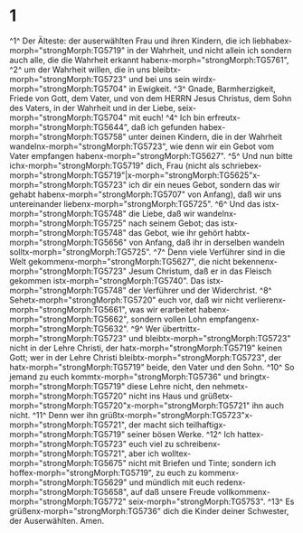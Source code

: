 # 1 
^1^ Der Älteste: der auserwählten Frau und ihren Kindern, die ich liebhabex-morph="strongMorph:TG5719" in der Wahrheit, und nicht allein ich sondern auch alle, die die Wahrheit erkannt habenx-morph="strongMorph:TG5761", ^2^ um der Wahrheit willen, die in uns bleibtx-morph="strongMorph:TG5723" und bei uns sein wirdx-morph="strongMorph:TG5704" in Ewigkeit. ^3^ Gnade, Barmherzigkeit, Friede von Gott, dem Vater, und von dem HERRN Jesus Christus, dem Sohn des Vaters, in der Wahrheit und in der Liebe, seix-morph="strongMorph:TG5704" mit euch! ^4^ Ich bin erfreutx-morph="strongMorph:TG5644", daß ich gefunden habex-morph="strongMorph:TG5758" unter deinen Kindern, die in der Wahrheit wandelnx-morph="strongMorph:TG5723", wie denn wir ein Gebot vom Vater empfangen habenx-morph="strongMorph:TG5627". ^5^ Und nun bitte ichx-morph="strongMorph:TG5719" dich, Frau (nicht als schriebex-morph="strongMorph:TG5719"|x-morph="strongMorph:TG5625"x-morph="strongMorph:TG5723" ich dir ein neues Gebot, sondern das wir gehabt habenx-morph="strongMorph:TG5707" von Anfang), daß wir uns untereinander liebenx-morph="strongMorph:TG5725". ^6^ Und das istx-morph="strongMorph:TG5748" die Liebe, daß wir wandelnx-morph="strongMorph:TG5725" nach seinem Gebot; das istx-morph="strongMorph:TG5748" das Gebot, wie ihr gehört habtx-morph="strongMorph:TG5656" von Anfang, daß ihr in derselben wandeln solltx-morph="strongMorph:TG5725". ^7^ Denn viele Verführer sind in die Welt gekommenx-morph="strongMorph:TG5627", die nicht bekennenx-morph="strongMorph:TG5723" Jesum Christum, daß er in das Fleisch gekommen istx-morph="strongMorph:TG5740". Das istx-morph="strongMorph:TG5748" der Verführer und der Widerchrist. ^8^ Sehetx-morph="strongMorph:TG5720" euch vor, daß wir nicht verlierenx-morph="strongMorph:TG5661", was wir erarbeitet habenx-morph="strongMorph:TG5662", sondern vollen Lohn empfangenx-morph="strongMorph:TG5632". ^9^ Wer übertrittx-morph="strongMorph:TG5723" und bleibtx-morph="strongMorph:TG5723" nicht in der Lehre Christi, der hatx-morph="strongMorph:TG5719" keinen Gott; wer in der Lehre Christi bleibtx-morph="strongMorph:TG5723", der hatx-morph="strongMorph:TG5719" beide, den Vater und den Sohn. ^10^ So jemand zu euch kommtx-morph="strongMorph:TG5736" und bringtx-morph="strongMorph:TG5719" diese Lehre nicht, den nehmetx-morph="strongMorph:TG5720" nicht ins Haus und grüßetx-morph="strongMorph:TG5720"x-morph="strongMorph:TG5721" ihn auch nicht. ^11^ Denn wer ihn grüßtx-morph="strongMorph:TG5723"x-morph="strongMorph:TG5721", der macht sich teilhaftigx-morph="strongMorph:TG5719" seiner bösen Werke. ^12^ Ich hattex-morph="strongMorph:TG5723" euch viel zu schreibenx-morph="strongMorph:TG5721", aber ich wolltex-morph="strongMorph:TG5675" nicht mit Briefen und Tinte; sondern ich hoffex-morph="strongMorph:TG5719", zu euch zu kommenx-morph="strongMorph:TG5629" und mündlich mit euch redenx-morph="strongMorph:TG5658", auf daß unsere Freude vollkommenx-morph="strongMorph:TG5772" seix-morph="strongMorph:TG5753". ^13^ Es grüßenx-morph="strongMorph:TG5736" dich die Kinder deiner Schwester, der Auserwählten. Amen. 